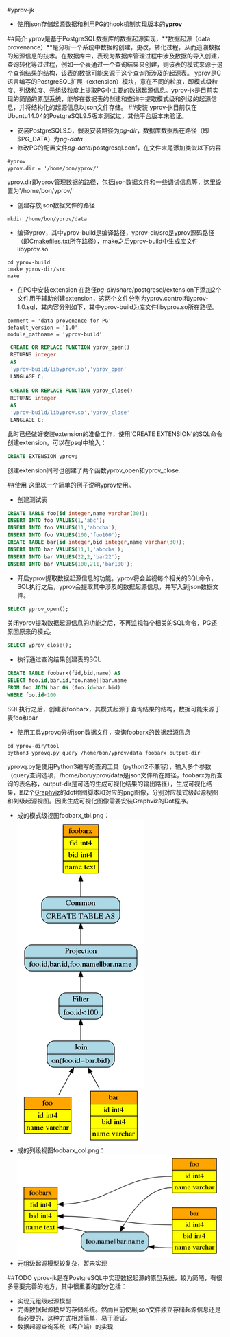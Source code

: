 #yprov-jk
* 使用json存储起源数据和利用PG的hook机制实现版本的**yprov**

##简介
yprov是基于PostgreSQL数据库的数据起源实现，**数据起源（data provenance）**是分析一个系统中数据的创建，更改，转化过程，从而追溯数据的起源信息的技术。在数据库中，表现为数据库管理过程中涉及数据的导入创建，查询转化等过过程，例如一个表通过一个查询结果来创建，则该表的模式来源于这个查询结果的结构，该表的数据可能来源于这个查询所涉及的起源表。
yprov是C语言编写的PostgreSQL扩展（extension）模块，意在不同的粒度，即模式级粒度、列级粒度、元组级粒度上提取PG中主要的数据起源信息。yprov-jk是目前实现的简陋的原型系统，能够在数据表的创建和查询中提取模式级和列级的起源信息，并将结构化的起源信息以json文件存储。
##安装
yprov-jk目前仅在Ubuntu14.04的PostgreSQL9.5版本测试过，其他平台版本未验证。
* 安装PostgreSQL9.5，假设安装路径为*pg-dir*，数据库数据所在路径（即$PG_DATA）为*pg-data*
* 修改PG的配置文件*pg-data*/postgresql.conf，在文件末尾添加类似以下内容
```
#yprov
yprov.dir = '/home/bon/yprov/'
```
yprov.dir即yprov管理数据的路径，包括json数据文件和一些调试信息等，这里设置为'/home/bon/yprov/'
* 创建存放json数据文件的路径
```
mkdir /home/bon/yprov/data
```
* 编译yprov，其中yprov-build是编译路径，yprov-dir/src是yprov源码路径（即Cmakefiles.txt所在路径），make之后yprov-build中生成库文件libyprov.so
```
cd yprov-build
cmake yprov-dir/src
make
```
* 在PG中安装extension
在路径*pg-dir*/share/postgresql/extension下添加2个文件用于辅助创建extension，这两个文件分别为yprov.control和yprov-1.0.sql，其内容分别如下，其中yprov-build为库文件libyprov.so所在路径。
```
comment = 'data provenance for PG'
default_version = '1.0'
module_pathname = 'yprov-build'
```
```sql
 CREATE OR REPLACE FUNCTION yprov_open()
 RETURNS integer
 AS
 'yprov-build/libyprov.so','yprov_open'
 LANGUAGE C;

 CREATE OR REPLACE FUNCTION yprov_close()
 RETURNS integer
 AS
 'yprov-build/libyprov.so','yprov_close'
 LANGUAGE C;
```
此时已经做好安装extension的准备工作，使用'CREATE EXTENSION'的SQL命令创建extension，可以在psql中输入：
```sql
CREATE EXTENSION yprov;
```
创建extension同时也创建了两个函数yprov_open和yprov_close.

##使用
这里以一个简单的例子说明yprov使用。
* 创建测试表
```sql
CREATE TABLE foo(id integer,name varchar(30));
INSERT INTO foo VALUES(1,'abc');
INSERT INTO foo VALUES(11,'abccba');
INSERT INTO foo VALUES(100,'foo100');
CREATE TABLE bar(id integer,bid integer,name varchar(30));
INSERT INTO bar VALUES(11,1,'abccba');
INSERT INTO bar VALUES(22,2,'bar22');
INSERT INTO bar VALUES(100,211,'bar100');
```
* 开启yprov提取数据起源信息的功能，yprov将会监视每个相关的SQL命令，SQL执行之后，yprov会提取其中涉及的数据起源信息，并写入到json数据文件。
```sql
SELECT yprov_open();
```
关闭yprov提取数据起源信息的功能之后，不再监视每个相关的SQL命令，PG还原回原来的模式。
```sql
SELECT yprov_close();
```
* 执行通过查询结果创建表的SQL
```sql
CREATE TABLE foobarx(fid,bid,name) AS
SELECT foo.id,bar.id,foo.name||bar.name
FROM foo JOIN bar ON (foo.id=bar.bid)
WHERE foo.id<100
```
SQL执行之后，创建表foobarx，其模式起源于查询结果的结构，数据可能来源于表foo和bar
* 使用工具yprovq分析json数据文件，查询foobarx的数据起源信息
```
cd yprov-dir/tool
python3 yprovq.py query /home/bon/yprov/data foobarx output-dir
```
yprovq.py是使用Python3编写的查询工具（python2不兼容），输入多个参数（query查询选项，/home/bon/yprov/data是json文件所在路径，foobarx为所查询的表名称，output-dir是可选的生成可视化结果的输出路径），生成可视化结果，即2个[Graphviz](http://www.graphviz.org/)的dot绘图脚本和对应的png图像，分别对应模式级起源视图和列级起源视图。因此生成可视化图像需要安装Graphviz的Dot程序。
 - 成的模式级视图foobarx_tbl.png：
![s](image/foobarx_tbl.png)
 - 成的列级视图foobarx_col.png：
![s](image/foobarx_col.png)
 - 元组级起源模型较复杂，暂未实现

##TODO
yprov-jk是在PostgreSQL中实现数据起源的原型系统，较为简陋，有很多需要完善的地方，其中很重要的部分包括：
- 实现元组级起源模型
- 完善数据起源模型的存储系统。然而目前使用json文件独立存储起源信息还是有必要的，这种方式相对简单，易于验证。
- 数据起源查询系统（客户端）的实现
